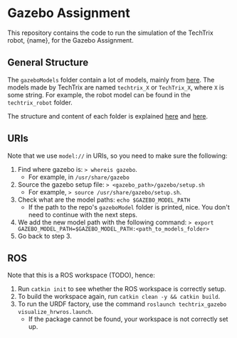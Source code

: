 # Gazebo Assignment

This repository contains the code to run the simulation of the TechTrix robot, {name}, for the Gazebo Assignment.

## General Structure

The `gazeboModels` folder contain a lot of models, mainly from [here](https://github.com/osrf/gazebo_models).
The models made by TechTrix are named `techtrix_X` or `TechTrix_X`, where `X` is some string.
For example, the robot model can be found in the `techtrix_robot` folder.

The structure and content of each folder is explained [here](https://classic.gazebosim.org/tutorials?tut=build_robot&cat=build_robot)
and [here](https://classic.gazebosim.org/tutorials?tut=attach_meshes&cat=build_robot).

## URIs

Note that we use `model://` in URIs, so you need to make sure the following:

1. Find where gazebo is: `> whereis gazebo`.
    - For example, in `/usr/share/gazebo`
2. Source the gazebo setup file: `> <gazebo_path>/gazebo/setup.sh`
    - For example, `> source /usr/share/gazebo/setup.sh`.
3. Check what are the model paths: `echo $GAZEBO_MODEL_PATH`
    - If the path to the repo's `gazeboModel` folder is printed, nice.
    You don't need to continue with the next steps.
4. We add the new model path with the following command: `> export GAZEBO_MODEL_PATH=$GAZEBO_MODEL_PATH:<path_to_models_folder>`
5. Go back to step 3.

## ROS

Note that this is a ROS workspace (TODO), hence:
1. Run `catkin init` to see whether the ROS workspace is correctly setup.
2. To build the workspace again, run `catkin clean -y && catkin build`.
3. To run the URDF factory, use the command `roslaunch techtrix_gazebo visualize_hrwros.launch`.
   - If the package cannot be found, your workspace is not correctly set up.